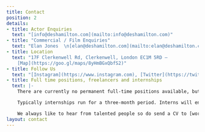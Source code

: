 ```yaml
---
title: Contact
position: 2
details:
- title: Actor Enquiries
  text: "[info@deshamilton.com](mailto:info@deshamilton.com)"
- title: "Commercial / Film Enquiries"
  text: "Elan Jones  \n[elan@deshamilton.com](mailto:elan@deshamilton.com)"
- title: Location
  text: "17F Clerkenwell Rd, Clerkenwell, London EC1M 5RD —
    [Map](https://goo.gl/maps/8yHmBGxQbfS2)"
- title: Follow Us
  text: "[Instagram](https://www.instagram.com), [Twitter](https://twitter.com), [Vimeo](https://vimeo.com)"
- title: Full time positions, freelancers and internships
  text: |-
    There are currently no permanent full-time positions available, but we do occasionally use freelancers and sometimes run paid internships.

    Typically internships run for a three-month period. Interns will enjoy valuable hands-on experience in a friendly, busy office.

    We always like to hear from talented people so do send a CV to [work@deshamitlon.com](mailto:work@deshamitlon.com) and let us know which role you are looking for.
layout: contact
---
```


